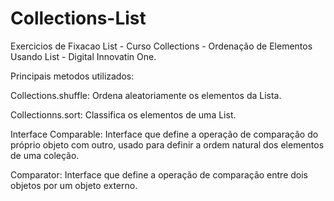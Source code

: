# Collections-List

Exercicios de Fixacao List - Curso Collections - Ordenação de Elementos Usando List - Digital Innovatin One.

Principais metodos utilizados:

Collections.shuffle: Ordena aleatoriamente os elementos da Lista.

Collectionns.sort: Classifica os elementos de uma List.

Interface Comparable: Interface que define a operação de comparação do próprio objeto com outro, usado para definir a ordem natural dos elementos de uma coleção.

Comparator: Interface que define a operação de comparação entre dois objetos por um objeto externo.


